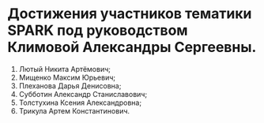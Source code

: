 # Достижения участников тематики SPARK под руководством Климовой Александры Сергеевны.

1. Лютый Никита Артёмович;
2. Мищенко Максим Юрьевич;
3. Плеханова Дарья Денисовна;
4. Субботин Александр Станиславович;
5. Толстухина Ксения Александровна;
6. Трикула Артем Константинович.